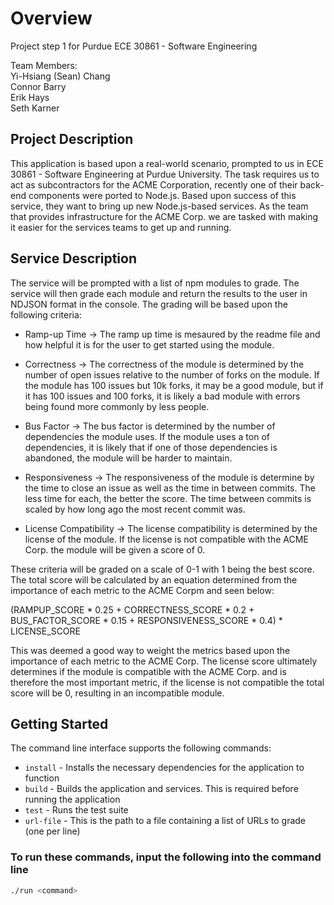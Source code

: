 # Overview

Project step 1 for Purdue ECE 30861 - Software Engineering

Team Members:\
Yi-Hsiang (Sean) Chang\
Connor Barry\
Erik Hays\
Seth Karner

## Project Description

This application is based upon a real-world scenario, prompted to us in ECE 30861 - Software Engineering at Purdue University. The task requires us to act as subcontractors for the ACME Corporation, recently one of their back-end components were ported to Node.js. Based upon success of this service, they want to bring up new Node.js-based services. As the team that provides infrastructure for the ACME Corp. we are tasked with making it easier for the services teams to get up and running.

## Service Description

The service will be prompted with a list of npm modules to grade. The service will then grade each module and return the results to the user in NDJSON format in the console. The grading will be based upon the following criteria:

- Ramp-up Time -> The ramp up time is mesaured by the readme file and how helpful it is for the user to get started using the module.

- Correctness -> The correctness of the module is determined by the number of open issues relative to the number of forks on the module. If the module has 100 issues but 10k forks, it may be a good module, but if it has 100 issues and 100 forks, it is likely a bad module with errors being found more commonly by less people.

- Bus Factor -> The bus factor is determined by the number of dependencies the module uses. If the module uses a ton of dependencies, it is likely that if one of those dependencies is abandoned, the module will be harder to maintain.

- Responsiveness -> The responsiveness of the module is determine by the time to close an issue as well as the time in between commits. The less time for each, the better the score. The time between commits is scaled by how long ago the most recent commit was.

- License Compatibility -> The license compatibility is determined by the license of the module. If the license is not compatible with the ACME Corp. the module will be given a score of 0.

These criteria will be graded on a scale of 0-1 with 1 being the best score. The total score will be calculated by an equation determined from the importance of each metric to the ACME Corpm and seen below:

(RAMPUP_SCORE \* 0.25 + CORRECTNESS_SCORE \* 0.2 + BUS_FACTOR_SCORE \* 0.15 + RESPONSIVENESS_SCORE \* 0.4) \* LICENSE_SCORE

This was deemed a good way to weight the metrics based upon the importance of each metric to the ACME Corp. The license score ultimately determines if the module is compatible with the ACME Corp. and is therefore the most important metric, if the license is not compatible the total score will be 0, resulting in an incompatible module.

## Getting Started

The command line interface supports the following commands:

- `install` - Installs the necessary dependencies for the application to function
- `build` - Builds the application and services. This is required before running the application
- `test` - Runs the test suite
- `url-file` - This is the path to a file containing a list of URLs to grade (one per line)

### To run these commands, input the following into the command line

```bash
./run <command>
```